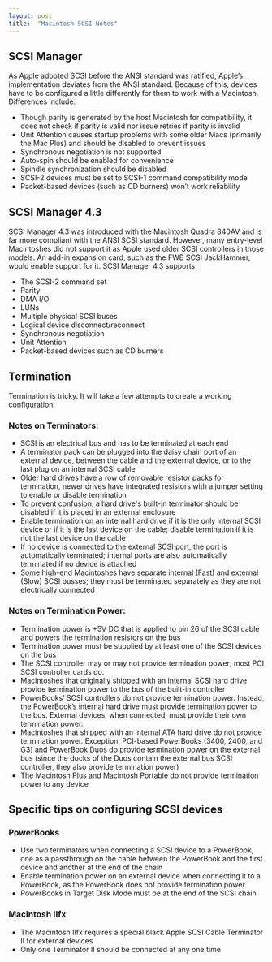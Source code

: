 ```yaml
---
layout: post
title:  "Macintosh SCSI Notes"
---
```

## SCSI Manager
As Apple adopted SCSI before the ANSI standard was ratified, Apple’s implementation deviates from the ANSI standard. Because of this, devices have to be configured a little differently for them to work with a Macintosh. Differences include:
- Though parity is generated by the host Macintosh for compatibility, it does not check if parity is valid nor issue retries if parity is invalid
- Unit Attention causes startup problems with some older Macs (primarily the Mac Plus) and should be disabled to prevent issues
- Synchronous negotiation is not supported
- Auto-spin should be enabled for convenience
- Spindle synchronization should be disabled
- SCSI-2 devices must be set to SCSI-1 command compatibility mode
- Packet-based devices (such as CD burners) won’t work reliability
## SCSI Manager 4.3
SCSI Manager 4.3 was introduced with the Macintosh Quadra 840AV and is far more compliant with the ANSI SCSI standard. However, many entry-level Macintoshes did not support it as Apple used older SCSI controllers in those models. An add-in expansion card, such as the FWB SCSI JackHammer, would enable support for it. SCSI Manager 4.3 supports:
- The SCSI-2 command set
- Parity
- DMA I/O
- LUNs
- Multiple physical SCSI buses
- Logical device disconnect/reconnect
- Synchronous negotiation
- Unit Attention
- Packet-based devices such as CD burners
## Termination
Termination is tricky. It will take a few attempts to create a working configuration.
### Notes on Terminators:
- SCSI is an electrical bus and has to be terminated at each end
- A terminator pack can be plugged into the daisy chain port of an external device, between the cable and the external device, or to the last plug on an internal SCSI cable
- Older hard drives have a row of removable resistor packs for termination, newer drives have integrated resistors with a jumper setting to enable or disable termination
- To prevent confusion, a hard drive's built-in terminator should be disabled if it is placed in an external enclosure
- Enable termination on an internal hard drive if it is the only internal SCSI device or if it is the last device on the cable; disable termination if it is not the last device on the cable
- If no device is connected to the external SCSI port, the port is automatically terminated; internal ports are also automatically terminated if no device is attached
- Some high-end Macintoshes have separate internal (Fast) and external (Slow) SCSI busses; they must be terminated separately as they are not electrically connected
### Notes on Termination Power:
- Termination power is +5V DC that is applied to pin 26 of the SCSI cable and powers the termination resistors on the bus
- Termination power must be supplied by at least one of the SCSI devices on the bus
- The SCSI controller may or may not provide termination power; most PCI SCSI controller cards do.
- Macintoshes that originally shipped with an internal SCSI hard drive provide termination power to the bus of the built-in controller
- PowerBooks’ SCSI controllers do not provide termination power. Instead, the PowerBook’s internal hard drive must provide termination power to the bus. External devices, when connected, must provide their own termination power.
- Macintoshes that shipped with an internal ATA hard drive do not provide termination power. Exception: PCI-based PowerBooks (3400, 2400, and G3) and PowerBook Duos do provide termination power on the external bus (since the docks of the Duos contain the external bus SCSI controller, they also provide termination power)
- The Macintosh Plus and Macintosh Portable do not provide termination power to any device
## Specific tips on configuring SCSI devices
### PowerBooks
- Use two terminators when connecting a SCSI device to a PowerBook, one as a passthrough on the cable between the PowerBook and the first device and another at the end of the chain
- Enable termination power on an external device when connecting it to a PowerBook, as the PowerBook does not provide termination power
- PowerBooks in Target Disk Mode must be at the end of the SCSI chain
### Macintosh IIfx
- The Macintosh IIfx requires a special black Apple SCSI Cable Terminator II for external devices
- Only one Terminator II should be connected at any one time